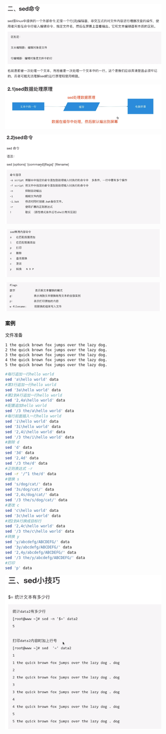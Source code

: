 ![image-20220515155822756](MarkDownImages/06-sed%E5%92%8Cawk.assets/image-20220515155822756.png)

![image-20220515155936959](MarkDownImages/06-sed%E5%92%8Cawk.assets/image-20220515155936959.png)

![image-20220515160220640](MarkDownImages/06-sed%E5%92%8Cawk.assets/image-20220515160220640.png)

![image-20220515160321530](MarkDownImages/06-sed%E5%92%8Cawk.assets/image-20220515160321530.png)

![image-20220515160442030](MarkDownImages/06-sed%E5%92%8Cawk.assets/image-20220515160442030.png)



### 案例

文件准备

```
1 the quick brown fox jumps over the lazy dog.
2 the quick brown fox jumps over the lazy dog.
3 the quick brown fox jumps over the lazy dog.
4 the quick brown fox jumps over the lazy dog.
5 the quick brown fox jumps over the lazy dog.
```

```sh
#每行追加一行hello world
sed 'a\hello world' data
#第3行追加一行hello world
sed '3a\hello world' data
#第2到4行追加一行hello world
sed '2,4a\hello world' data
#配置追加hello world
sed '/3 the/a\hello world' data
#每行前面插入一行hello world
sed 'i\hello world' data
sed '3i\hello world' data
sed '2,4i\hello world' data
sed '/3 the/i\hello world' data
#删除 d
sed 'd' data
sed '3d' data
sed '2,4d' data
sed '/3 the/d' data
#正则表达式 -r
sed -r '/^1 the/d' data
#替换 s
sed 's/dog/cat/' data
sed '3s/dog/cat/' data
sed '2,4s/dog/cat/' data
sed '/3 the/s/dog/cat/' data
#更改 c
sed 'c\hello world' data
sed '3c\hello world' data
#把2到4行换成目标行
sed '2,4c\hello world' data
sed '/3 the/c\hello world' data
#转换 y
sed 'y/abcdefg/ABCDEFG/' data
sed '3y/abcdefg/ABCDEFG/' data
sed '2,4y/abcdefg/ABCDEFG/' data
sed '/3 the/y/abcdefg/ABCDEFG/' data
#打印
sed 'p' data
```



![image-20220515165953973](MarkDownImages/06-sed%E5%92%8Cawk.assets/image-20220515165953973.png)